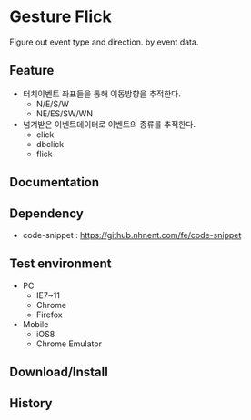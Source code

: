 Gesture Flick
===============
Figure out event type and direction. by event data.

## Feature
* 터치이벤트 좌표들을 통해 이동방향을 추적한다.
   * N/E/S/W
   * NE/ES/SW/WN
* 넘겨받은 이벤트데이터로 이벤트의 종류를 추적한다.
   * click
   * dbclick
   * flick

## Documentation


## Dependency
* code-snippet : https://github.nhnent.com/fe/code-snippet

## Test environment
- PC
   * IE7~11
   * Chrome
   * Firefox
- Mobile
   * iOS8
   * Chrome Emulator

## Download/Install


## History
